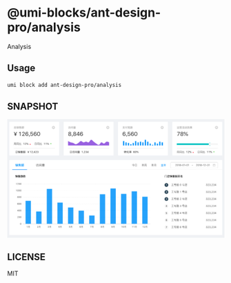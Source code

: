 # @umi-blocks/ant-design-pro/analysis

Analysis

## Usage

```sh
umi block add ant-design-pro/analysis
```

## SNAPSHOT

![SNAPSHOT](./snapshot.png)

## LICENSE

MIT
